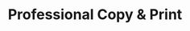 ---
title: "Professional Copy & Print"
url: /seattle/professional-copy-und-print/
shop: Kopieren
---